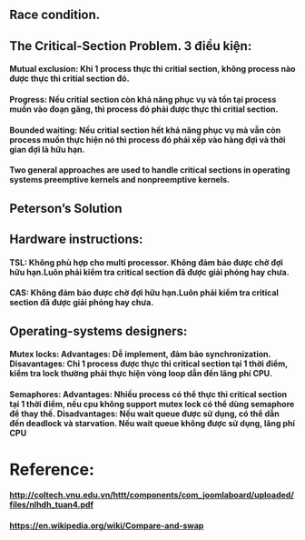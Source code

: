 ## Race condition.

## The Critical-Section Problem. 3 điều kiện:
#### Mutual exclusion: Khi 1 process thực thi critial section, không process nào được thực thi critial section đó.
#### Progress: Nếu critial section còn khả năng phục vụ và tồn tại process muốn vào đoạn găng, thì process đó phải được thực thi critial section.
#### Bounded waiting: Nếu critial section hết khả năng phục vụ mà vẫn còn process muốn thực hiện nó thì process đó phải xếp vào hàng đợi và thời gian đợi là hữu hạn.
#### Two general approaches are used to handle critical sections in operating systems preemptive kernels and nonpreemptive kernels.

## Peterson’s Solution

## Hardware instructions:
#### TSL: Không phù hợp cho multi processor. Không đảm bảo được chờ đợi hữu hạn.Luôn phải kiểm tra critical section đã được giải phóng hay chưa.
#### CAS: Không đảm bảo được chờ đợi hữu hạn.Luôn phải kiểm tra critical section đã được giải phóng hay chưa.

## Operating-systems designers: 
#### Mutex locks: Advantages: Dễ implement, đảm bảo synchronization. Disavantages: Chỉ 1 process được thực thi critical section tại 1 thời điểm, kiểm tra lock thường phải thực hiện vòng loop dẫn đến lãng phí CPU.
#### Semaphores: Advantages: Nhiều process có thể thực thi critical section tại 1 thời điểm, nếu cpu không support mutex lock có thể dùng semaphore để thay thế. Disadvantages: Nếu wait queue được sử dụng, có thể dẫn đến deadlock và starvation. Nếu wait queue không được sử dụng, lãng phí CPU
  
# Reference:
#### http://coltech.vnu.edu.vn/httt/components/com_joomlaboard/uploaded/files/nlhdh_tuan4.pdf
#### https://en.wikipedia.org/wiki/Compare-and-swap

